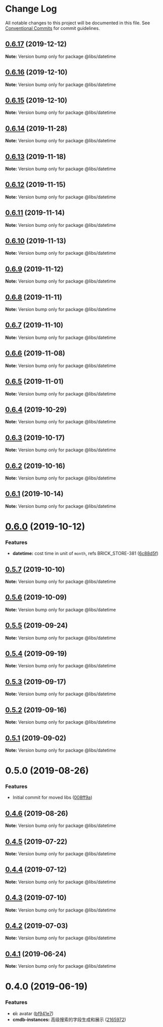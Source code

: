 # Change Log

All notable changes to this project will be documented in this file.
See [Conventional Commits](https://conventionalcommits.org) for commit guidelines.

## [0.6.17](https://git.easyops.local/anyclouds/next-libs/compare/@libs/datetime@0.6.16...@libs/datetime@0.6.17) (2019-12-12)

**Note:** Version bump only for package @libs/datetime

## [0.6.16](https://git.easyops.local/anyclouds/next-libs/compare/@libs/datetime@0.6.15...@libs/datetime@0.6.16) (2019-12-10)

**Note:** Version bump only for package @libs/datetime

## [0.6.15](https://git.easyops.local/anyclouds/next-libs/compare/@libs/datetime@0.6.14...@libs/datetime@0.6.15) (2019-12-10)

**Note:** Version bump only for package @libs/datetime

## [0.6.14](https://git.easyops.local/anyclouds/next-libs/compare/@libs/datetime@0.6.13...@libs/datetime@0.6.14) (2019-11-28)

**Note:** Version bump only for package @libs/datetime

## [0.6.13](https://git.easyops.local/anyclouds/next-libs/compare/@libs/datetime@0.6.12...@libs/datetime@0.6.13) (2019-11-18)

**Note:** Version bump only for package @libs/datetime

## [0.6.12](https://git.easyops.local/anyclouds/next-libs/compare/@libs/datetime@0.6.11...@libs/datetime@0.6.12) (2019-11-15)

**Note:** Version bump only for package @libs/datetime

## [0.6.11](https://git.easyops.local/anyclouds/next-libs/compare/@libs/datetime@0.6.10...@libs/datetime@0.6.11) (2019-11-14)

**Note:** Version bump only for package @libs/datetime

## [0.6.10](https://git.easyops.local/anyclouds/next-libs/compare/@libs/datetime@0.6.9...@libs/datetime@0.6.10) (2019-11-13)

**Note:** Version bump only for package @libs/datetime

## [0.6.9](https://git.easyops.local/anyclouds/next-libs/compare/@libs/datetime@0.6.8...@libs/datetime@0.6.9) (2019-11-12)

**Note:** Version bump only for package @libs/datetime

## [0.6.8](https://git.easyops.local/anyclouds/next-libs/compare/@libs/datetime@0.6.7...@libs/datetime@0.6.8) (2019-11-11)

**Note:** Version bump only for package @libs/datetime

## [0.6.7](https://git.easyops.local/anyclouds/next-libs/compare/@libs/datetime@0.6.6...@libs/datetime@0.6.7) (2019-11-10)

**Note:** Version bump only for package @libs/datetime

## [0.6.6](https://git.easyops.local/anyclouds/next-libs/compare/@libs/datetime@0.6.5...@libs/datetime@0.6.6) (2019-11-08)

**Note:** Version bump only for package @libs/datetime

## [0.6.5](https://git.easyops.local/anyclouds/next-libs/compare/@libs/datetime@0.6.4...@libs/datetime@0.6.5) (2019-11-01)

**Note:** Version bump only for package @libs/datetime

## [0.6.4](https://git.easyops.local/anyclouds/next-libs/compare/@libs/datetime@0.6.3...@libs/datetime@0.6.4) (2019-10-29)

**Note:** Version bump only for package @libs/datetime

## [0.6.3](https://git.easyops.local/anyclouds/next-libs/compare/@libs/datetime@0.6.2...@libs/datetime@0.6.3) (2019-10-17)

**Note:** Version bump only for package @libs/datetime

## [0.6.2](https://git.easyops.local/anyclouds/next-libs/compare/@libs/datetime@0.6.1...@libs/datetime@0.6.2) (2019-10-16)

**Note:** Version bump only for package @libs/datetime

## [0.6.1](https://git.easyops.local/anyclouds/next-libs/compare/@libs/datetime@0.6.0...@libs/datetime@0.6.1) (2019-10-14)

**Note:** Version bump only for package @libs/datetime

# [0.6.0](https://git.easyops.local/anyclouds/next-libs/compare/@libs/datetime@0.5.7...@libs/datetime@0.6.0) (2019-10-12)

### Features

- **datetime:** cost time in unit of `month`, refs BRICK_STORE-381 ([6c88d5f](https://git.easyops.local/anyclouds/next-libs/commits/6c88d5f))

## [0.5.7](https://git.easyops.local/anyclouds/next-libs/compare/@libs/datetime@0.5.6...@libs/datetime@0.5.7) (2019-10-10)

**Note:** Version bump only for package @libs/datetime

## [0.5.6](https://git.easyops.local/anyclouds/next-libs/compare/@libs/datetime@0.5.5...@libs/datetime@0.5.6) (2019-10-09)

**Note:** Version bump only for package @libs/datetime

## [0.5.5](https://git.easyops.local/anyclouds/next-libs/compare/@libs/datetime@0.5.4...@libs/datetime@0.5.5) (2019-09-24)

**Note:** Version bump only for package @libs/datetime

## [0.5.4](https://git.easyops.local/anyclouds/next-libs/compare/@libs/datetime@0.5.3...@libs/datetime@0.5.4) (2019-09-19)

**Note:** Version bump only for package @libs/datetime

## [0.5.3](https://git.easyops.local/anyclouds/next-libs/compare/@libs/datetime@0.5.2...@libs/datetime@0.5.3) (2019-09-17)

**Note:** Version bump only for package @libs/datetime

## [0.5.2](https://git.easyops.local/anyclouds/next-libs/compare/@libs/datetime@0.5.1...@libs/datetime@0.5.2) (2019-09-16)

**Note:** Version bump only for package @libs/datetime

## [0.5.1](https://git.easyops.local/anyclouds/next-libs/compare/@libs/datetime@0.5.0...@libs/datetime@0.5.1) (2019-09-02)

**Note:** Version bump only for package @libs/datetime

# 0.5.0 (2019-08-26)

### Features

- Initial commit for moved libs ([008ff9a](https://git.easyops.local/anyclouds/brick-next/commits/008ff9a))

## [0.4.6](https://git.easyops.local/anyclouds/brick-next/compare/@libs/datetime@0.4.5...@libs/datetime@0.4.6) (2019-08-26)

**Note:** Version bump only for package @libs/datetime

## [0.4.5](https://git.easyops.local/anyclouds/brick-next/compare/@libs/datetime@0.4.4...@libs/datetime@0.4.5) (2019-07-22)

**Note:** Version bump only for package @libs/datetime

## [0.4.4](https://git.easyops.local/anyclouds/brick-next/compare/@libs/datetime@0.4.3...@libs/datetime@0.4.4) (2019-07-12)

**Note:** Version bump only for package @libs/datetime

## [0.4.3](https://git.easyops.local/anyclouds/brick-next/compare/@libs/datetime@0.4.2...@libs/datetime@0.4.3) (2019-07-10)

**Note:** Version bump only for package @libs/datetime

## [0.4.2](https://git.easyops.local/anyclouds/brick-next/compare/@libs/datetime@0.4.1...@libs/datetime@0.4.2) (2019-07-03)

**Note:** Version bump only for package @libs/datetime

## [0.4.1](https://git.easyops.local/anyclouds/brick-next/compare/@libs/datetime@0.4.0...@libs/datetime@0.4.1) (2019-06-24)

**Note:** Version bump only for package @libs/datetime

# 0.4.0 (2019-06-19)

### Features

- **ci:** avatar ([bf941e7](https://git.easyops.local/anyclouds/brick-next/commits/bf941e7))
- **cmdb-instances:** 高级搜索的字段生成和展示 ([2165972](https://git.easyops.local/anyclouds/brick-next/commits/2165972))
